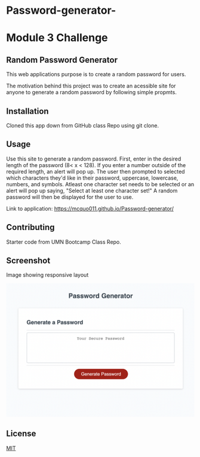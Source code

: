 # Password-generator-

# Module 3 Challenge

## Random Password Generator

This web applications purpose is to create a random password for users.

The motivation behind this project was to create an acessible site for anyone to generate a random password by following simple propmts.

## Installation

Cloned this app down from GitHub class Repo using git clone.

## Usage

Use this site to generate a random password. First, enter in the desired length of the password (8< x < 128). If you enter a number outside of the required length, an alert will pop up. The user then prompted to selected which characters they'd like in their password, uppercase, lowercase, numbers, and symbols. Atleast one character set needs to be selected or an alert will pop up saying, "Select at least one character set!" A random password will then be displayed for the user to use.

Link to application: https://mcquo011.github.io/Password-generator/ 

## Contributing

Starter code from UMN Bootcamp Class Repo.

## Screenshot

Image showing responsive layout

![Alt text](./assets/pass-gen.png?raw=true "")

## License

[MIT](https://choosealicense.com/licenses/mit/)
